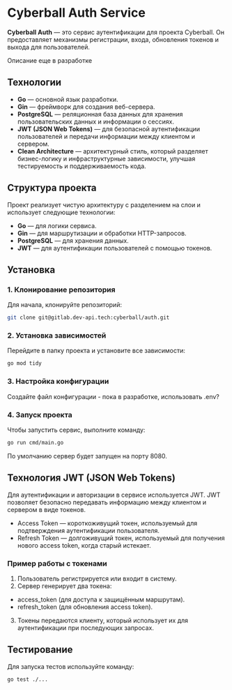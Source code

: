 # Cyberball Auth Service

**Cyberball Auth** — это сервис аутентификации для проекта Cyberball. Он предоставляет механизмы регистрации, входа,
обновления токенов и выхода для пользователей.

Описание еще в разработке

## Технологии

- **Go** — основной язык разработки.
- **Gin** — фреймворк для создания веб-сервера.
- **PostgreSQL** — реляционная база данных для хранения пользовательских данных и информации о сессиях.
- **JWT (JSON Web Tokens)** — для безопасной аутентификации пользователей и передачи информации между клиентом и
  сервером.
- **Clean Architecture** — архитектурный стиль, который разделяет бизнес-логику и инфраструктурные зависимости, улучшая
  тестируемость и поддерживаемость кода.

## Структура проекта

Проект реализует чистую архитектуру с разделением на слои и использует следующие технологии:

- **Go** — для логики сервиса.
- **Gin** — для маршрутизации и обработки HTTP-запросов.
- **PostgreSQL** — для хранения данных.
- **JWT** — для аутентификации пользователей с помощью токенов.

## Установка

### 1. Клонирование репозитория

Для начала, клонируйте репозиторий:

```bash
git clone git@gitlab.dev-api.tech:cyberball/auth.git
```

### 2. Установка зависимостей

Перейдите в папку проекта и установите все зависимости:

```bash
go mod tidy
```

### 3. Настройка конфигурации

Создайте файл конфигурации - пока в разработке, использовать .env?

### 4. Запуск проекта

Чтобы запустить сервис, выполните команду:

```bash
go run cmd/main.go
```

По умолчанию сервер будет запущен на порту 8080.

## Технология JWT (JSON Web Tokens)

Для аутентификации и авторизации в сервисе используется JWT. JWT позволяет безопасно передавать информацию между
клиентом и сервером в виде токенов.
- Access Token — короткоживущий токен, используемый для подтверждения аутентификации пользователя.
- Refresh Token — долгоживущий токен, используемый для получения нового access token, когда старый истекает.

### Пример работы с токенами
1. Пользователь регистрируется или входит в систему. 
2. Сервер генерирует два токена:
- access_token (для доступа к защищённым маршрутам).
- refresh_token (для обновления access token).
3. Токены передаются клиенту, который использует их для аутентификации при последующих запросах.

## Тестирование
Для запуска тестов используйте команду:

```bash
go test ./...
```
